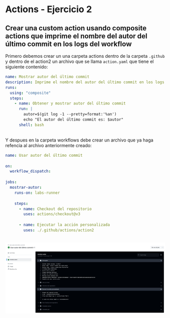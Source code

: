 # Actions - Ejercicio 2

## Crear una custom action usando composite actions que imprime el nombre del autor del último commit en los logs del workflow

Primero debemos crear un una carpeta actions dentro de la carpeta `.github` y dentro de el action2 un archivo que se llama `action.yaml` que tiene el siguiente contenido:<br>
````yml
name: Mostrar autor del último commit
description: Imprime el nombre del autor del último commit en los logs
runs:
  using: "composite"
  steps:
    - name: Obtener y mostrar autor del último commit
      run: |
        autor=$(git log -1 --pretty=format:'%an')
        echo "El autor del último commit es: $autor"
      shell: bash
````
<br>Y despues en la carpeta workflows debe crear un archivo que ya haga refencia al archivo anteriormente creado:<br>
````yml
name: Usar autor del último commit

on:
  workflow_dispatch:

jobs:
  mostrar-autor:
    runs-on: labs-runner

    steps:
      - name: Checkout del repositorio
        uses: actions/checkout@v3

      - name: Ejecutar la acción personalizada
        uses: ./.github/actions/action2
````
<br><img src="../../datos/action2.png">